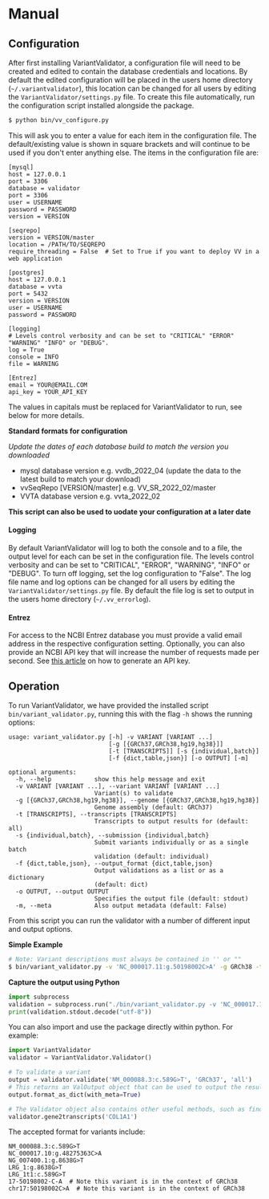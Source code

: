 # Manual

## Configuration

After first installing VariantValidator, a configuration file will need to be created and edited to contain the database credentials and locations. 
By default the edited configuration will be placed in the users home directory (`~/.variantvalidator`), this location can be changed for all users by editing the `VariantValidator/settings.py` file.
To create this file automatically, run the configuration script installed alongside the package.

```bash
$ python bin/vv_configure.py
```

This will ask you to enter a value for each item in the configuration file. 
The default/existing value is shown in square brackets and will continue to be used 
if you don't enter anything else. The items in the configuration file are:

```text
[mysql]
host = 127.0.0.1
port = 3306
database = validator
port = 3306
user = USERNAME
password = PASSWORD
version = VERSION

[seqrepo]
version = VERSION/master
location = /PATH/TO/SEQREPO
require_threading = False  # Set to True if you want to deploy VV in a web application

[postgres]
host = 127.0.0.1
database = vvta
port = 5432
version = VERSION
user = USERNAME
password = PASSWORD

[logging]
# Levels control verbosity and can be set to "CRITICAL" "ERROR" "WARNING" "INFO" or "DEBUG".
log = True
console = INFO
file = WARNING

[Entrez]
email = YOUR@EMAIL.COM
api_key = YOUR_API_KEY
```

The values in capitals must be replaced for VariantValidator to run, see below for more details.

**Standard formats for configuration**

*Update the dates of each database build to match the version you downloaded*

- mysql database version e.g. vvdb_2022_04 (update the data to the latest build to match your download)
- vvSeqRepo [VERSION/master] e.g. VV_SR_2022_02/master
- VVTA database version e.g. vvta_2022_02

**This script can also be used to uodate your configuration at a later date**

#### Logging

By default VariantValidator will log to both the console and to a file, the output level for each can be set in the configuration file.
The levels control verbosity and can be set to "CRITICAL", "ERROR", "WARNING", "INFO" or "DEBUG". To turn off logging, set the log configuration to "False". The log file name and
log options can be changed for all users by editing the `VariantValidator/settings.py` file. By default the file log is 
set to output in the users home directory (`~/.vv_errorlog`).

#### Entrez

For access to the NCBI Entrez database  you must provide a valid email address in 
the respective configuration setting. Optionally, you can also provide an NCBI API key that will increase the number of requests
made per second. See [this article](https://ncbiinsights.ncbi.nlm.nih.gov/2017/11/02/new-api-keys-for-the-e-utilities/) on how to generate an API key.


## Operation

To run VariantValidator, we have provided the installed script `bin/variant_validator.py`, running this with the flag `-h` shows the running options:

```text
usage: variant_validator.py [-h] -v VARIANT [VARIANT ...]
                            [-g [{GRCh37,GRCh38,hg19,hg38}]]
                            [-t [TRANSCRIPTS]] [-s {individual,batch}]
                            [-f {dict,table,json}] [-o OUTPUT] [-m]

optional arguments:
  -h, --help            show this help message and exit
  -v VARIANT [VARIANT ...], --variant VARIANT [VARIANT ...]
                        Variant(s) to validate
  -g [{GRCh37,GRCh38,hg19,hg38}], --genome [{GRCh37,GRCh38,hg19,hg38}]
                        Genome assembly (default: GRCh37)
  -t [TRANSCRIPTS], --transcripts [TRANSCRIPTS]
                        Transcripts to output results for (default: all)
  -s {individual,batch}, --submission {individual,batch}
                        Submit variants individually or as a single batch
                        validation (default: individual)
  -f {dict,table,json}, --output_format {dict,table,json}
                        Output validations as a list or as a dictionary
                        (default: dict)
  -o OUTPUT, --output OUTPUT
                        Specifies the output file (default: stdout)
  -m, --meta            Also output metadata (default: False)
```

From this script you can run the validator with a number of different input and output options.

**Simple Example**
```bash
# Note: Variant descriptions must always be contained in '' or ""
$ bin/variant_validator.py -v 'NC_000017.11:g.50198002C>A' -g GRCh38 -t mane -s individual -f json -m -o stdout
```

**Capture the output using Python**
```python
import subprocess
validation = subprocess.run("./bin/variant_validator.py -v 'NC_000017.11:g.50198002C>A' -g GRCh38 -t mane -s individual -f json -m -o stdout", stdout=subprocess.PIPE, stderr=subprocess.PIPE, stdin=subprocess.PIPE, shell=True)
print(validation.stdout.decode("utf-8"))
```

You can also import and use the package directly within python. For example:

```python
import VariantValidator
validator = VariantValidator.Validator()

# To validate a variant
output = validator.validate('NM_000088.3:c.589G>T', 'GRCh37', 'all')
# This returns an ValOutput object that can be used to output the results in a number of different ways (dictionary, json or table)
output.format_as_dict(with_meta=True)

# The Validator object also contains other useful methods, such as finding all transcripts from a gene ID/symbol
validator.gene2transcripts('COL1A1')
```

The accepted format for variants include:
```text
NM_000088.3:c.589G>T
NC_000017.10:g.48275363C>A
NG_007400.1:g.8638G>T
LRG_1:g.8638G>T
LRG_1t1:c.589G>T
17-50198002-C-A  # Note this variant is in the context of GRCh38
chr17:50198002C>A  # Note this variant is in the context of GRCh38
```
